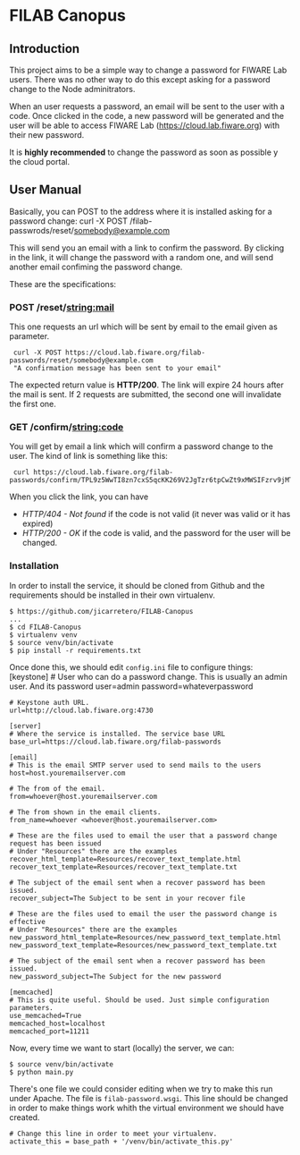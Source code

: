 # FILAB Canopus
## Introduction
This project aims to be a simple way to change a password for FIWARE Lab users. There was no 
other way to do this except asking for a password change to the Node adminitrators.

When an user requests a password, an email will be sent to the user with a code. Once clicked in the code, a new password will be generated and the user will be able to access FIWARE Lab (https://cloud.lab.fiware.org) with their new password.

It is **highly recommended** to change the password as soon as possible y the cloud portal.

## User Manual
Basically, you can POST to the address where it is installed asking for a password change:
 curl -X POST <url>/filab-passwrods/reset/somebody@example.com

This will send you an email with a link to confirm the password. By clicking in the link, it
will change the password with a random one, and will send another email confiming the password
change.

These are the specifications:

### POST /reset/<string:mail>

This one requests an url which will be sent by email to the email given as parameter.

     curl -X POST https://cloud.lab.fiware.org/filab-passwords/reset/somebody@example.com
     "A confirmation message has been sent to your email"

The expected return value is **HTTP/200**. The link will expire 24 hours after the mail is sent.
If 2 requests are submitted, the second one will invalidate the first one.


### GET /confirm/<string:code>
You will get by email a link which will confirm a password change to the user. The kind of 
link is something like this:

     curl https://cloud.lab.fiware.org/filab-passwords/confirm/TPL9z5WwTI8zn7cxS5qcKK269V2JgTzr6tpCwZt9xMWSIFzrv9jMTvDMfooAvEM13r2uFK3b9ouNwCxMDkrUJpX5TkWyjhgINKDc9oThq3SM6usyCdlj3r2aGB7uUNy0

When you click the link, you can have 

* *HTTP/404 - Not found* if the code is not valid (it never was valid or it has expired)
* *HTTP/200 - OK* if the code is valid, and the password for the user will be changed.

### Installation
In order to install the service, it should be cloned from Github and the requirements should
be installed in their own virtualenv.

    $ https://github.com/jicarretero/FILAB-Canopus
    ...
    $ cd FILAB-Canopus
    $ virtualenv venv
    $ source venv/bin/activate
    $ pip install -r requirements.txt

Once done this, we should edit ``config.ini`` file to configure things:
    [keystone]
    # User who can do a password change. This is usually an admin user. And its password
    user=admin
    password=whateverpassword
    
    # Keystone auth URL. 
    url=http://cloud.lab.fiware.org:4730
    
    [server]
    # Where the service is installed. The service base URL
    base_url=https://cloud.lab.fiware.org/filab-passwords
    
    [email]
    # This is the email SMTP server used to send mails to the users
    host=host.youremailserver.com

    # The from of the email.
    from=whoever@host.youremailserver.com
    
    # The from shown in the email clients.
    from_name=whoever <whoever@host.youremailserver.com>
    
    # These are the files used to email the user that a password change request has been issued
    # Under "Resources" there are the examples
    recover_html_template=Resources/recover_text_template.html
    recover_text_template=Resources/recover_text_template.txt
    
    # The subject of the email sent when a recover password has been issued.
    recover_subject=The Subject to be sent in your recover file
    
    # These are the files used to email the user the password change is effective
    # Under "Resources" there are the examples
    new_password_html_template=Resources/new_password_text_template.html
    new_password_text_template=Resources/new_password_text_template.txt
    
    # The subject of the email sent when a recover password has been issued.
    new_password_subject=The Subject for the new password
    
    [memcached]
    # This is quite useful. Should be used. Just simple configuration parameters.
    use_memcached=True
    memcached_host=localhost
    memcached_port=11211

Now, every time we want to start (locally) the server, we can:

    $ source venv/bin/activate
    $ python main.py

There's one file we could consider editing when we try to make this run under Apache. The
file is ``filab-password.wsgi``. This line should be changed in order to make things work
whith the virtual environment we should have created.

    # Change this line in order to meet your virtualenv.
    activate_this = base_path + '/venv/bin/activate_this.py'

